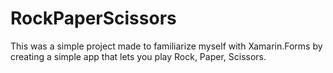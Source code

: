 # RockPaperScissors

This was a simple project made to familiarize myself with Xamarin.Forms by creating a simple app that lets you play Rock, Paper, Scissors.
